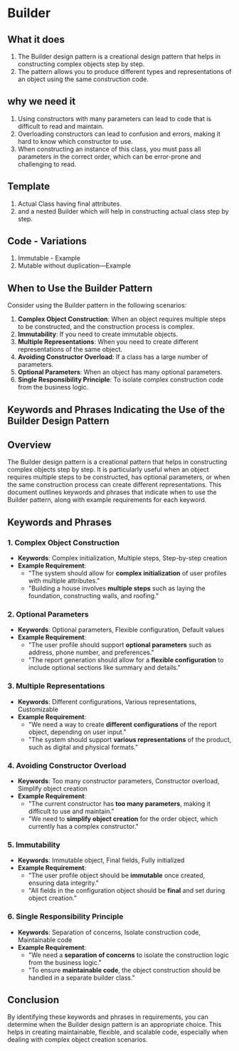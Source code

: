# Builder

What it does
----
1. The Builder design pattern is a creational design pattern that helps in constructing complex objects step by step. 
2. The pattern allows you to produce different types and representations of an object using the same construction code.

why we need it
-------------
1. Using constructors with many parameters can lead to code that is difficult to read and maintain.
2. Overloading constructors can lead to confusion and errors, making it hard to know which constructor to use.
3. When constructing an instance of this class, you must pass all parameters in the correct order, which can be error-prone and challenging to read.

Template
-------
1. Actual Class having final attributes.
2. and a nested Builder which will help in constructing actual class step by step.

Code - Variations
----
1. Immutable - Example
2. Mutable without duplication—Example

## When to Use the Builder Pattern

Consider using the Builder pattern in the following scenarios:

1. **Complex Object Construction**: When an object requires multiple steps to be constructed, and the construction process is complex.
2. **Immutability**: If you need to create immutable objects.
3. **Multiple Representations**: When you need to create different representations of the same object.
4. **Avoiding Constructor Overload**: If a class has a large number of parameters.
5. **Optional Parameters**: When an object has many optional parameters.
6. **Single Responsibility Principle**: To isolate complex construction code from the business logic.

Keywords and Phrases Indicating the Use of the Builder Design Pattern
------------------

## Overview

The Builder design pattern is a creational pattern that helps in constructing complex objects step by step. It is particularly useful when an object requires multiple steps to be constructed, has optional parameters, or when the same construction process can create different representations. This document outlines keywords and phrases that indicate when to use the Builder pattern, along with example requirements for each keyword.

## Keywords and Phrases

### 1. Complex Object Construction
- **Keywords**: Complex initialization, Multiple steps, Step-by-step creation
- **Example Requirement**:
    - "The system should allow for **complex initialization** of user profiles with multiple attributes."
    - "Building a house involves **multiple steps** such as laying the foundation, constructing walls, and roofing."

### 2. Optional Parameters
- **Keywords**: Optional parameters, Flexible configuration, Default values
- **Example Requirement**:
    - "The user profile should support **optional parameters** such as address, phone number, and preferences."
    - "The report generation should allow for a **flexible configuration** to include optional sections like summary and details."

### 3. Multiple Representations
- **Keywords**: Different configurations, Various representations, Customizable
- **Example Requirement**:
    - "We need a way to create **different configurations** of the report object, depending on user input."
    - "The system should support **various representations** of the product, such as digital and physical formats."

### 4. Avoiding Constructor Overload
- **Keywords**: Too many constructor parameters, Constructor overload, Simplify object creation
- **Example Requirement**:
    - "The current constructor has **too many parameters**, making it difficult to use and maintain."
    - "We need to **simplify object creation** for the order object, which currently has a complex constructor."

### 5. Immutability
- **Keywords**: Immutable object, Final fields, Fully initialized
- **Example Requirement**:
    - "The user profile object should be **immutable** once created, ensuring data integrity."
    - "All fields in the configuration object should be **final** and set during object creation."

### 6. Single Responsibility Principle
- **Keywords**: Separation of concerns, Isolate construction code, Maintainable code
- **Example Requirement**:
    - "We need a **separation of concerns** to isolate the construction logic from the business logic."
    - "To ensure **maintainable code**, the object construction should be handled in a separate builder class."

## Conclusion

By identifying these keywords and phrases in requirements, you can determine when the Builder design pattern is an appropriate choice. This helps in creating maintainable, flexible, and scalable code, especially when dealing with complex object creation scenarios.

